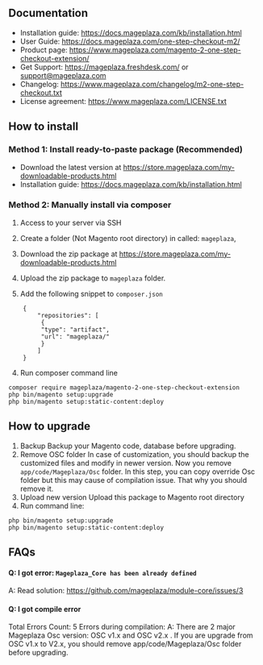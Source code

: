 ## Documentation

- Installation guide: https://docs.mageplaza.com/kb/installation.html
- User Guide: https://docs.mageplaza.com/one-step-checkout-m2/
- Product page: https://www.mageplaza.com/magento-2-one-step-checkout-extension/
- Get Support: https://mageplaza.freshdesk.com/ or support@mageplaza.com
- Changelog: https://www.mageplaza.com/changelog/m2-one-step-checkout.txt
- License agreement: https://www.mageplaza.com/LICENSE.txt



## How to install

### Method 1: Install ready-to-paste package (Recommended)

- Download the latest version at https://store.mageplaza.com/my-downloadable-products.html
- Installation guide: https://docs.mageplaza.com/kb/installation.html



### Method 2: Manually install via composer

1. Access to your server via SSH
2. Create a folder (Not Magento root directory) in called: `mageplaza`, 
3. Download the zip package at https://store.mageplaza.com/my-downloadable-products.html
4. Upload the zip package to `mageplaza` folder.


3. Add the following snippet to `composer.json`

```
	{
		"repositories": [
		 {
		 "type": "artifact",
		 "url": "mageplaza/"
		 }
		]
	}
```

4. Run composer command line

```
composer require mageplaza/magento-2-one-step-checkout-extension
php bin/magento setup:upgrade
php bin/magento setup:static-content:deploy
```

## How to upgrade

1. Backup
Backup your Magento code, database before upgrading.
2. Remove OSC folder 
In case of customization, you should backup the customized files and modify in newer version. 
Now you remove `app/code/Mageplaza/Osc` folder. In this step, you can copy override Osc folder but this may cause of compilation issue. That why you should remove it.
3. Upload new version
Upload this package to Magento root directory
4. Run command line:

```
php bin/magento setup:upgrade
php bin/magento setup:static-content:deploy
```



## FAQs


#### Q: I got error: `Mageplaza_Core has been already defined`
A: Read solution: https://github.com/mageplaza/module-core/issues/3

#### Q: I got compile error
Total Errors Count: 5 Errors during compilation:
A: There are 2 major Mageplaza Osc version: OSC v1.x and OSC v2.x . If you are upgrade from OSC v1.x to V2.x, you should remove app/code/Mageplaza/Osc folder before upgrading.
